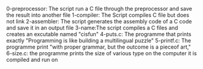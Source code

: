 0-preprocessor: The script run a C file through the preprocessor and save the result into another file
1-compiler: The Script compiles C file but does not link
2-assembler: The script generates the assembly code of a C code and save it in an output file
3-name:The script compiles a C files and creates an excutable named "cisfun"
4-puts.c: The programme that prints exactly "Programming is like building a multilingual puzzle"
5-printf.c: The programme print "with proper grammar, but the outcome is a pieceof art,"
6-size.c: the programme prints the size of various type on the computer it is compiled and run on
